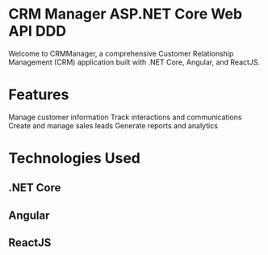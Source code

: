 # CRM Manager ASP.NET Core Web API DDD
Welcome to CRMManager, a comprehensive Customer Relationship Management (CRM) application built with .NET Core, Angular, and ReactJS.
# Features
Manage customer information
Track interactions and communications
Create and manage sales leads
Generate reports and analytics

# Technologies Used
 ## .NET Core
## Angular
## ReactJS

